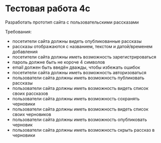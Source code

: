 # Тестовая работа 4c
Разработать прототип сайта с пользовательскими рассказами

Требования:
- посетители сайта должны видеть опубликованные рассказы
- рассказы отображаются с названием, текстом и датой/временем добавления
- посетители сайта должны иметь возможность зарегистрироваться
- пароль должне быть не короче 4 символов
- email должен быть введён дважды, чтобы избежать ошибок
- посетители сайта должны иметь возможность авторизоваться
- пользователи сайта должны иметь возможность публиковать рассказы
- пользователи сайта должны иметь возможность видеть список своих рассказов
- пользователи сайта должны иметь возможность сохранять черновики
- пользователи сайта должны иметь возможность видеть список своих черновиков
- пользователи сайта должны иметь возможность опубликовать черновик
- пользователи сайта должны иметь возможность скрыть рассказ в черновики
